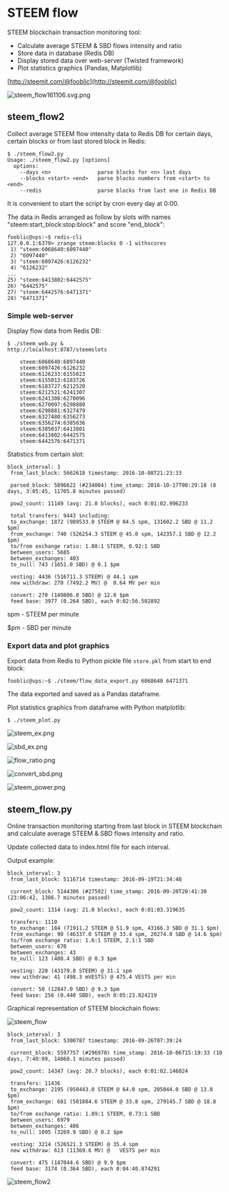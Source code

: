 # STEEM flow

STEEM blockchain transaction monitoring tool:

* Calculate average STEEM & SBD flows intensity and ratio
* Store data in database (Redis DB)
* Display stored data over web-server (Twisted framework)
* Plot statistics graphics (Pandas, Matplotlib)

[http://steemit.com/@fooblic](http://steemit.com/@fooblic)

![steem_flow161106.svg.png](steem_flow161106.svg.png)

## steem_flow2

Collect average STEEM flow intensity data to Redis DB for certain days, certain blocks or from last stored block in Redis:
```
$ ./steem_flow2.py
Usage: ./steem_flow2.py [options]
  options:
    --days <n>               parse blocks for <n> last days 
    --blocks <start> <end>   parse blocks numbers from <start> to <end>
    --redis                  parse blocks from last one in Redis DB 
```
It is convenient to start the script by cron every day at 0:00.

The data in Redis arranged as follow by slots with names "steem:start_block:stop:block" and score "end_block":
```
fooblic@vps:~$ redis-cli
127.0.0.1:6379> zrange steem:blocks 0 -1 withscores
 1) "steem:6068640:6097440"
 2) "6097440"
 3) "steem:6097426:6126232"
 4) "6126232"
...
25) "steem:6413802:6442575"
26) "6442575"
27) "steem:6442576:6471371"
28) "6471371"
```

### Simple web-server
Display flow data from Redis DB:
```
$ ./steem_web.py &
http://localhost:8787/steemslots

    steem:6068640:6097440
    steem:6097426:6126232
    steem:6126233:6155023
    steem:6155013:6183726
    steem:6183727:6212520
    steem:6212521:6241307
    steem:6241308:6270096
    steem:6270097:6298880
    steem:6298881:6327479
    steem:6327480:6356273
    steem:6356274:6385036
    steem:6385037:6413801
    steem:6413802:6442575
    steem:6442576:6471371
```

Statistics from certain slot:
```
block_interval: 3 
 from_last_block: 5662618 timestamp: 2016-10-08T21:23:33 

 parsed_block: 5896622 (#234004) time_stamp: 2016-10-17T00:29:18 (8 days, 3:05:45, 11705.8 minutes passed) 

 pow2_count: 11149 (avg: 21.0 blocks), each 0:01:02.996233 

 total transfers: 9443 including: 
 to_exchange: 1872 (989533.0 STEEM @ 84.5 spm, 131602.2 SBD @ 11.2 $pm) 
 from_exchange: 740 (526254.3 STEEM @ 45.0 spm, 142357.1 SBD @ 12.2 $pm) 
 to/from exchange ratio: 1.88:1 STEEM, 0.92:1 SBD 
 between_users: 5685 
 between_exchanges: 403 
 to_null: 743 (1651.0 SBD) @ 0.1 $pm 

 vesting: 4436 (516711.3 STEEM) @ 44.1 spm 
 new withdraw: 270 (7492.2 MV) @  0.64 MV per min 

 convert: 270 (149806.0 SBD) @ 12.8 $pm 
 feed base: 3977 (0.264 SBD), each 0:02:56.502892
```

spm - STEEM per minute

$pm - SBD per minute

### Export data and plot graphics

Export data from Redis to Python pickle file `store.pkl` from start to end block:
```
fooblic@vps:~$ ./steem/flow_data_export.py 6068640 6471371
```
The data exported and saved as a Pandas dataframe.

Plot statistics graphics from dataframe with Python matplotlib:
```
$ ./steem_plot.py
```

![steem_ex.png](steem_ex.png)

![sbd_ex.png](sbd_ex.png)

![flow_ratio.png](flow_ratio.png)

![convert_sbd.png](convert_sbd.png)

![steem_power.png](steem_power.png)

## steem_flow.py

Online transaction monitoring starting from last block in STEEM blockchain and calculate average STEEM & SBD flows intensity and ratio.

Update collected data to index.html file for each interval.

Output example:
```
block_interval: 3 
 from_last_block: 5116714 timestamp: 2016-09-19T21:34:48 

 current_block: 5144306 (#27592) time_stamp: 2016-09-20T20:41:30 (23:06:42, 1386.7 minutes passed) 

 pow2_count: 1314 (avg: 21.0 blocks), each 0:01:03.319635 

 transfers: 1110 
 to_exchange: 184 (71911.2 STEEM @ 51.9 spm, 43166.3 SBD @ 31.1 $pm) 
 from_exchange: 90 (46337.0 STEEM @ 33.4 spm, 20274.0 SBD @ 14.6 $pm) 
 to/from exchange ratio: 1.6:1 STEEM, 2.1:1 SBD 
 between_users: 670 
 between_exchanges: 43 
 to_null: 123 (408.4 SBD) @ 0.3 $pm 

 vesting: 220 (43179.8 STEEM) @ 31.1 spm 
 new withdraw: 41 (498.3 mVESTS) @ 475.4 VESTS per min 

 convert: 50 (12847.0 SBD) @ 9.3 $pm 
 feed base: 256 (0.440 SBD), each 0:05:23.824219
```

Graphical representation of STEEM blockchain flows:

![steem_flow](steem_flow.svg.png "STEEM flow diagram")


```
block_interval: 3 
 from_last_block: 5300787 timestamp: 2016-09-26T07:39:24 

 current_block: 5597757 (#296970) time_stamp: 2016-10-06T15:19:33 (10 days, 7:40:09, 14860.1 minutes passed) 

 pow2_count: 14347 (avg: 20.7 blocks), each 0:01:02.146024 

 transfers: 11436 
 to_exchange: 2195 (950443.0 STEEM @ 64.0 spm, 205044.0 SBD @ 13.8 $pm) 
 from_exchange: 681 (501884.6 STEEM @ 33.8 spm, 279145.7 SBD @ 18.8 $pm) 
 to/from exchange ratio: 1.89:1 STEEM, 0.73:1 SBD 
 between_users: 6979 
 between_exchanges: 486 
 to_null: 1095 (3269.9 SBD) @ 0.2 $pm 

 vesting: 3214 (526521.3 STEEM) @ 35.4 spm 
 new withdraw: 613 (11369.6 MV) @   VESTS per min

 convert: 475 (147044.6 SBD) @ 9.9 $pm 
 feed base: 3174 (0.364 SBD), each 0:04:40.874291
```

![steem_flow2](steem_flow2.svg.png "STEEM flow diagram")